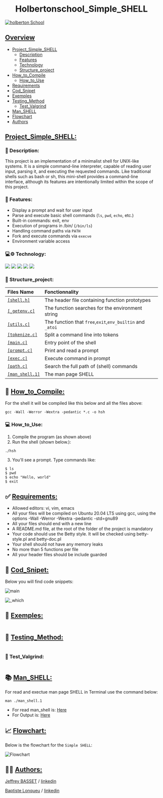 # <center>**Holbertonschool_Simple_SHELL**</center>
[![holberton School](https://github.com/lnqbat/holbertonschool-simple_shell/blob/dev/Image/Holberton.png)](https://www.holbertonschool.fr/)

## <ins>Overview
- [Project_Simple_SHELL](#project_simple_shell)
    - [Description](#-description)
    - [Features](#-features)
    - [Technology](#️-technology)
    - [Structure_project](#-structure_project)
- [How_to_Compile](#-how_to_compile)
    - [How_to_Use](#-how_to_use)
- [Requirements](#-requirements)
- [Cod_Snipet](#-cod_snipet)
- [Exemples](#-exemples)
- [Testing_Method](#-testing_method)
    - [Test_Valgrind](#-test_valgrind)
- [Man_SHELL](#-man_shell)
- [Flowchart](#--flowchart)
- [Authors](#-authors)
## <ins>Project_Simple_SHELL:
### 🧠 Description:
This project is an implementation of a minimalist shell for UNIX-like systems. It is a simple command-line interpreter, capable of reading user input, parsing it, and executing the requested commands. Like traditional shells such as bash or sh, this mini-shell provides a command-line interface, although its features are intentionally limited within the scope of this project.
### 🚀 Features:
- Display a prompt and wait for user input
- Parse and execute basic shell commands (`ls`, `pwd`, `echo`, etc.)
- Built-in commands: exit, env
- Execution of programs in /bin/ (`/bin/ls`)
- Handling command paths via `PATH`
- Fork and execute commands via `execve`
- Environment variable access
### 💻⚙️ Technology:
![](https://img.shields.io/badge/C-00599C?style=for-the-badge&logo=c&>logoColor=white) 
![](https://img.shields.io/badge/VIM-%2311AB00.svg?&style=for-the-badge&logo=vim&logoColor=white)
![](https://img.shields.io/badge/Slack-4A154B?style=for-the-badge&logo=slack&logoColor=white)
![](https://img.shields.io/badge/Linux-FCC624?style=for-the-badge&logo=linux&logoColor=black)
![](https://img.shields.io/badge/GitHub-100000?style=for-the-badge&logo=github&logoColor=white)

### 📁 Structure_project:
|                                       Files Name                                                  |                     Fonctionnality                      |
| :---------                                                                                        |:-------------                                           |
|[`[shell.h]`](https://github.com/lnqbat/holbertonschool-simple_shell/blob/baptiste/shell.h)        |The header file containing function prototypes           |
|[`[_getenv.c]`](https://github.com/lnqbat/holbertonschool-simple_shell/blob/baptiste/_getenv.c)    |The function searches for the environment string         |
|[`[utils.c]`](https://github.com/lnqbat/holbertonschool-simple_shell/blob/baptiste/utils.c)        |The function that `free`,`exit`,`env_builtin` and `_atoi`|
|[`[tokenize.c]`](https://github.com/lnqbat/holbertonschool-simple_shell/blob/baptiste/tokenize.c)  |Split a command line into tokens                         |
|[`[main.c]`](https://github.com/lnqbat/holbertonschool-simple_shell/blob/baptiste/main.c)          |Entry point of the shell                                 |
|[`[prompt.c]`](https://github.com/lnqbat/holbertonschool-simple_shell/blob/baptiste/prompt.c)      |Print and read a prompt                                  |
|[`[exec.c]`](https://github.com/lnqbat/holbertonschool-simple_shell/blob/baptiste/exec.c)          |Execute command in prompt                                |
|[`[path.c]`](https://github.com/lnqbat/holbertonschool-simple_shell/blob/baptiste/path.c)          |Search the full path of (shell) commands                 |
|[`[man_shell.1]`](https://github.com/lnqbat/holbertonschool-simple_shell/blob/baptiste/man_shell.1)|The man page SHELL                                       |

## 💾 <ins>How_to_Compile:
For the shell it will be compiled like this below and all the files above:

```
gcc -Wall -Werror -Wextra -pedantic *.c -o hsh
```
### 💻 How_to_Use:
1. Compile the program (as shown above)
2. Run the shell (shown below.):
```
./hsh
```
3. You'll see a prompt. Type commands like:
```
$ ls
$ pwd
$ echo "Hello, world"
$ exit
```
## ✅ <ins>Requirements:
- Allowed editors: vi, vim, emacs
- All your files will be compiled on Ubuntu 20.04 LTS using gcc, using the options -Wall -Werror -Wextra -pedantic -std=gnu89
- All your files should end with a new line
- A README.md file, at the root of the folder of the project is mandatory
- Your code should use the Betty style. It will be checked using betty-style.pl and betty-doc.pl
- Your shell should not have any memory leaks
- No more than 5 functions per file
- All your header files should be include guarded
## 📝 <ins>Cod_Snipet:
Below you will find code snippets:

![main](https://github.com/lnqbat/holbertonschool-simple_shell/blob/main/images/screen_main.png)

![_which](https://github.com/lnqbat/holbertonschool-simple_shell/blob/main/images/screen_which.png)
## 🔄 <ins>Exemples:
```

```
## 🧪 <ins>Testing_Method:
```

```
### 💨 Test_Valgrind:
```

```
## 📚 <ins>Man_SHELL:
For read and exectue man page SHELL in Terminal use the command below:
```
man ./man_shell.1
```
- For read man_shell is: [Here](https://github.com/lnqbat/holbertonschool-simple_shell/blob/main/man_shell.1)
- For Output is: [Here](https://github.com/lnqbat/holbertonschool-simple_shell/blob/main/images/screen_man.png)
## 📈 <ins> Flowchart:
Below is the flowchart for the `Simple SHELL`:

![Flowchart](https://github.com/lnqbat/holbertonschool-simple_shell/blob/main/images/flowchart_shell.jpg)
## 🧑‍💻 <ins>Authors:
[Jeffrey BASSET](https://github.com/JeffToken31) / [linkedin](https://www.linkedin.com/in/jeffrey-basset/)

[Baptiste Lonqueu](https://github.com/lnqbat) / [linkedin](https://www.linkedin.com/in/baptiste-lonqueu-9a9b79202/)